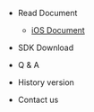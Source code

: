 * Read Document

  * [iOS Document](en/YumiMediationSDK_iOS_en.md)

* SDK Download

* Q & A

* History version

* Contact us